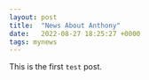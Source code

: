 ```yaml
---
layout: post
title:  "News About Anthony"
date:   2022-08-27 18:25:27 +0000
tags: mynews
---
```

This is the first `test` post. 


